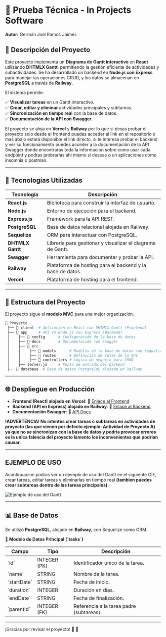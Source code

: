 # **📌 Prueba Técnica - In Projects Software**  

**Autor:** Germán Joel Ramos Jaimes  

## **📍 Descripción del Proyecto**  

Este proyecto implementa un **Diagrama de Gantt interactivo** en **React** utilizando **DHTMLX Gantt**, permitiendo la gestión eficiente de actividades y subactividades. Se ha desarrollado un backend en **Node.js con Express** para manejar las operaciones CRUD, y los datos se almacenan en **PostgreSQL** a través de **Railway**.  

El sistema permite:  

✅ **Visualizar tareas** en un Gantt interactivo.  
✅ **Crear, editar y eliminar** actividades principales y subtareas.  
✅ **Sincronización en tiempo real** con la base de datos.  
✅ **Documentación de la API con Swagger**.  

El proyecto se aloja en **Vercel** y **Railway** por lo que si desas probar el proyecto solo desde el frontend puedes acceder al link en el repositorio o mas abajo estará disponible el link directo, si te interesa probar el backend y ver su funcionamiento puedes acceder a la documentación de la API Swagger donde encontraras toda la informacion sobre como usar cada endpoint y podras probrarlas ahi mismo si deseas o un aplicaciones como insomnia o postman.

---

## **🚀 Tecnologías Utilizadas**  

| Tecnología      | Descripción |
|---------------|------------|
| **React.js**  | Biblioteca para construir la interfaz de usuario. |
| **Node.js**   | Entorno de ejecución para el backend. |
| **Express.js** | Framework para la API REST. |
| **PostgreSQL** | Base de datos relacional alojada en Railway. |
| **Sequelize** | ORM para interactuar con PostgreSQL. |
| **DHTMLX Gantt** | Librería para gestionar y visualizar el diagrama de Gantt. |
| **Swagger**   | Herramienta para documentar y probar la API. |
| **Railway**   | Plataforma de hosting para el backend y la base de datos. |
| **Vercel**    | Plataforma de hosting para el frontend. |

---

## **📂 Estructura del Proyecto**  

El proyecto sigue el **modelo MVC** para una mejor organización.  

```bash
📂 Proyecto
 ├── 📁 client  # Aplicación en React con DHTMLX Gantt (Frontend)
 ├── 📁 app     # API en Node.js con Express (Backend)
 │    ├── 📁 config      # Configuración de la base de datos
 │    ├── 📁 docs        # Documentación con Swagger
 │    ├── 📁 src
 │    │    ├── 📁 models      # Modelos de la base de datos con Sequelize
 │    │    ├── 📁 routes      # Definición de rutas de la API
 │    │    ├── 📁 controllers # Lógica de negocio para CRUD
 │    ├── server.js     # Punto de entrada del backend
 ├── 📁 database  # Base de datos PostgreSQL alojada en Railway
```

---

## **🌐 Despliegue en Producción**  

- **Frontend (React) alojado en Vercel**: 🔗 [Enlace al Frontend](https://gantt-react-prueba-tecnica.vercel.app)  
- **Backend (API en Express) alojado en Railway**: 🔗 [Enlace al Backend](https://gantt-react-prueba-tecnica-production.up.railway.app/health/status)  
- **Documentación Swagger**: 🔗 [API Docs](https://gantt-react-prueba-tecnica-production.up.railway.app/api-docs/#/)  

**!ADVERTENCIA! No intentes crear tareas o subtareas en actividades de proyecto (las que vienen por defecto ejemplo: Actividad de Proyecto A) ya que no se sincronizan con la base de datos y podria provocar errores es la unica falencia del proyecto lamento los inconvenientes que podrian causar.**

---

## EJEMPLO DE USO 

Acontinuacion podras ver un ejemplo de uso del Gantt en el siguiente GIF, crear tareas, editar tareas y eliminarlas en tiempo real **(tambien puedes crear subtareas dentro de las tareas principales)**.

![Ejemplo de uso del Gantt](https://github.com/tu-usuario/proyecto-gantt/blob/main/d:/Documents/proyectos/Gantt%20-%20React/client/src/assets/Ejemplo%20de%20uso%20del%20Gantt.gif)

---

## **📊 Base de Datos**  

Se utilizó **PostgreSQL**, alojado en **Railway**, con Sequelize como ORM.  

📌 **Modelo de Datos Principal (\`tasks\`)**  

| Campo      | Tipo           | Descripción |
|------------|--------------|-------------|
| \`id\`       | INTEGER (PK) | Identificador único de la tarea. |
| \`name\`     | STRING       | Nombre de la tarea. |
| \`startDate\` | STRING      | Fecha de inicio. |
| \`duration\`  | INTEGER     | Duración en días. |
| \`endDate\`   | STRING      | Fecha de finalización. |
| \`parentId\`  | INTEGER (FK) | Referencia a la tarea padre (subtareas). |

---

¡Gracias por revisar el proyecto! 🎉 🚀
